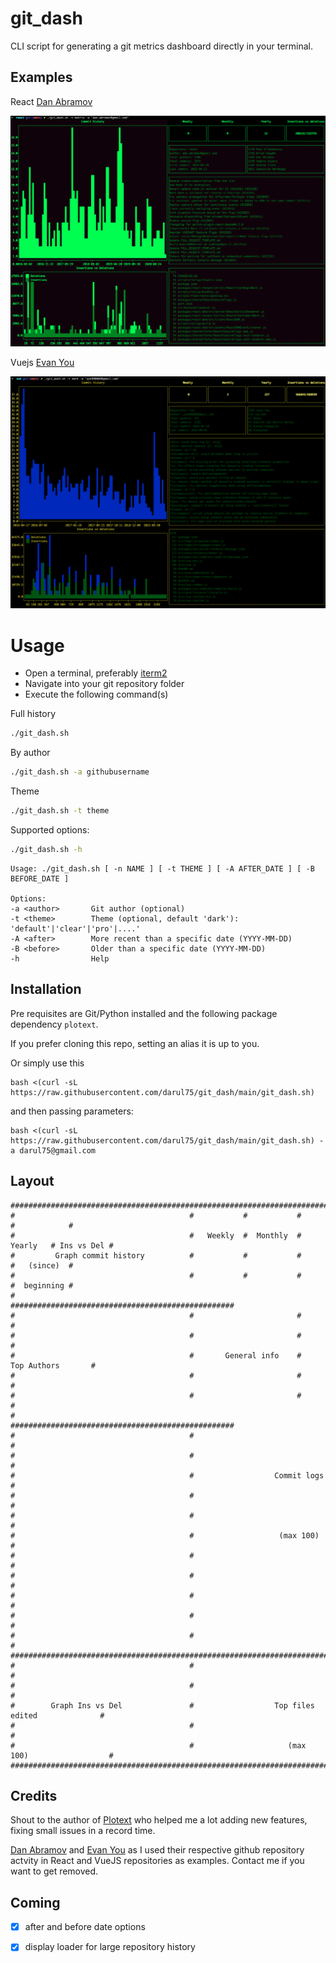 # git_dash

CLI script for generating a git metrics dashboard directly in your terminal.

## Examples

React [Dan Abramov](https://github.com/yyx990803)

![React Dan Abramov](snaps/react_dan.png)

Vuejs [Evan You](https://github.com/yyx990803)

![React Dan Abramov](snaps/vue_yy.png)

# Usage

- Open a terminal, preferably [iterm2](https://iterm2.com/)
- Navigate into your git repository folder
- Execute the following command(s)

Full history

```bash
./git_dash.sh
```

By author

```bash
./git_dash.sh -a githubusername
```

Theme

```bash
./git_dash.sh -t theme
```

Supported options:

```bash
./git_dash.sh -h
```

    Usage: ./git_dash.sh [ -n NAME ] [ -t THEME ] [ -A AFTER_DATE ] [ -B BEFORE_DATE ]

    Options:
    -a <author>       Git author (optional)
    -t <theme>        Theme (optional, default 'dark'): 'default'|'clear'|'pro'|....'
    -A <after>        More recent than a specific date (YYYY-MM-DD)
    -B <before>       Older than a specific date (YYYY-MM-DD)
    -h                Help

## Installation

Pre requisites are Git/Python installed and the following package dependency `plotext`.

If you prefer cloning this repo, setting an alias it is up to you.

Or simply use this

```shell
bash <(curl -sL https://raw.githubusercontent.com/darul75/git_dash/main/git_dash.sh)
```

and then passing parameters:

```shell
bash <(curl -sL https://raw.githubusercontent.com/darul75/git_dash/main/git_dash.sh) -a darul75@gmail.com
```

## Layout


```
##########################################################################################
#                                       #           #           #           #            #
#                                       #   Weekly  #  Monthly  #  Yearly   # Ins vs Del #
#         Graph commit history          #           #           #           #   (since)  #
#                                       #           #           #           #  beginning #
#                                       ##################################################
#                                       #                       #                        #
#                                       #                       #                        #
#                                       #       General info    #      Top Authors       #
#                                       #                       #                        #
#                                       #                       #                        #
#                                       ##################################################
#                                       #                                                #
#                                       #                                                #
#                                       #                  Commit logs                   #
#                                       #                                                #
#                                       #                                                #
#                                       #                   (max 100)                    #
#                                       #                                                #
#                                       #                                                #
#                                       #                                                #
#                                       #                                                #
#                                       #                                                #
##########################################################################################
#                                       #                                                #
#                                       #                                                #
#        Graph Ins vs Del               #                  Top files edited              #
#                                       #                                                #
#                                       #                     (max 100)                  #
##########################################################################################
```

## Credits

Shout to the author of [Plotext](https://github.com/piccolomo/plotext) who helped me a lot adding new features, fixing small issues in a record time.

[Dan Abramov](https://github.com/gaearon) and [Evan You](https://github.com/yyx990803) as I used their respective github repository actvity in React and VueJS repositories as examples. Contact me if you want to get removed.

## Coming

- [X] after and before date options
- [X] display loader for large repository history

